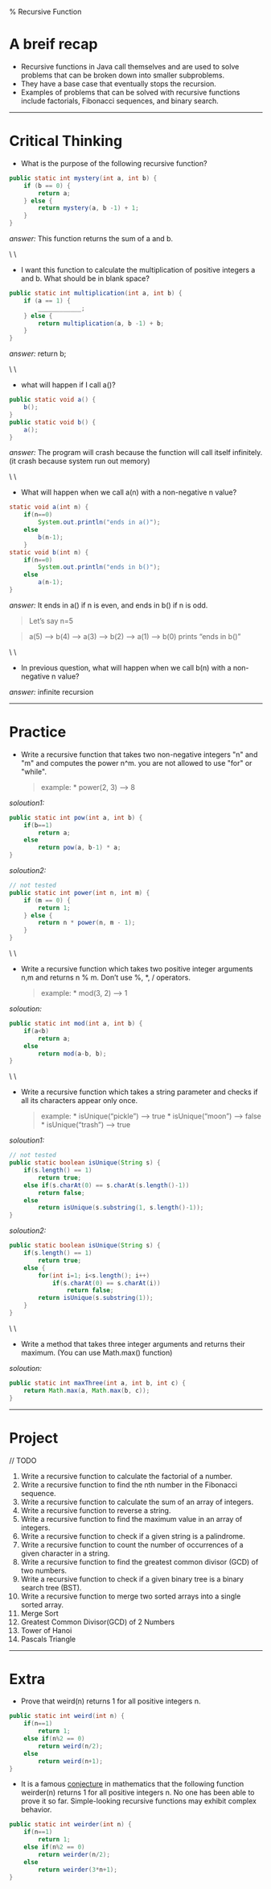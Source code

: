 % Recursive Function

# A breif recap
* Recursive functions in Java call themselves and are used to solve problems that can be broken down into smaller subproblems.
* They have a base case that eventually stops the recursion.
* Examples of problems that can be solved with recursive functions include factorials, Fibonacci sequences, and binary search.

---

# Critical Thinking

* What is the purpose of the following recursive function?
```java
public static int mystery(int a, int b) {
	if (b == 0) {
		return a;
	} else {
		return mystery(a, b -1) + 1;
	}
}
```
_answer:_ This function returns the sum of a and b.

\ \

* I want this function to calculate the multiplication of positive integers a and b. What should be in blank space?
```java
public static int multiplication(int a, int b) {
	if (a == 1) {
		____________;
	} else {
		return multiplication(a, b -1) + b;
	}
}
```
_answer:_ return b;

\ \

* what will happen if I call a()?
```java
public static void a() {
	b();
}
public static void b() {
	a();
}
```
_answer:_ The program will crash because the function will call itself infinitely. (it crash because system run out memory)

\ \

* What will happen when we call a(n) with a non-negative n value?
```java
static void a(int n) {
	if(n==0)
		System.out.println("ends in a()");
	else
		b(n-1);
	}
static void b(int n) {
	if(n==0)
		System.out.println("ends in b()");
	else
		a(n-1);
}
```
_answer:_ It ends in a() if n is even, and ends in b() if n is odd.

> Let’s say n=5

> a(5) --> b(4) --> a(3) --> b(2) --> a(1) --> b(0) prints “ends in b()”

\ \

* In previous question, what will happen when we call b(n) with a non-negative n value?

_answer:_ infinite recursion

---

# Practice

* Write a recursive function that takes two non-negative integers "n" and "m" and computes the power n^m. you are not allowed to use "for" or "while".

	> example:
		* power(2, 3) --> 8

_soloution1:_
```java
public static int pow(int a, int b) {
	if(b==1)
		return a;
	else
		return pow(a, b-1) * a;
}
```

_soloution2:_
```java
// not tested
public static int power(int n, int m) {
	if (m == 0) {
		return 1;
	} else {
		return n * power(n, m - 1);
	}
}
```

\ \

* Write a recursive function which takes two positive integer arguments n,m and returns n % m. Don’t use %, \*, / operators.

	> example:
		* mod(3, 2) --> 1

_soloution:_
```java
public static int mod(int a, int b) {
	if(a<b)
		return a;
	else
		return mod(a-b, b);
}
```

\ \

* Write a recursive function which takes a string parameter and checks if all its characters appear only once.

	> example:
		* isUnique(“pickle”) --> true
		* isUnique(“moon”) --> false
		* isUnique(“trash”) --> true

_soloution1:_
```java
// not tested
public static boolean isUnique(String s) {
	if(s.length() == 1)
		return true;
	else if(s.charAt(0) == s.charAt(s.length()-1))
		return false;
	else
		return isUnique(s.substring(1, s.length()-1));
}
```

_soloution2:_
```java
public static boolean isUnique(String s) {
	if(s.length() == 1)
		return true;
	else {
		for(int i=1; i<s.length(); i++)
			if(s.charAt(0) == s.charAt(i))
				return false;
		return isUnique(s.substring(1));
	}
}
```

\ \

* Write a method that takes three integer arguments and returns their maximum. (You can use Math.max() function)

_soloution:_
```java
public static int maxThree(int a, int b, int c) {
	return Math.max(a, Math.max(b, c));
}
```

---

# Project

// TODO

01. Write a recursive function to calculate the factorial of a number.
02. Write a recursive function to find the nth number in the Fibonacci sequence.
03. Write a recursive function to calculate the sum of an array of integers.
04. Write a recursive function to reverse a string.
06. Write a recursive function to find the maximum value in an array of integers.
07. Write a recursive function to check if a given string is a palindrome.
08. Write a recursive function to count the number of occurrences of a given character in a string.
09. Write a recursive function to find the greatest common divisor (GCD) of two numbers.
10. Write a recursive function to check if a given binary tree is a binary search tree (BST).
11. Write a recursive function to merge two sorted arrays into a single sorted array.
12. Merge Sort
13. Greatest Common Divisor(GCD) of 2 Numbers
14. Tower of Hanoi
15. Pascals Triangle

---

# Extra

* Prove that weird(n) returns 1 for all positive integers n.
```java
public static int weird(int n) {
	if(n==1)
		return 1;
	else if(n%2 == 0)
		return weird(n/2);
	else
		return weird(n+1);
}
```

* It is a famous [conjecture](https://en.wikipedia.org/wiki/Collatz_conjecture) in mathematics that the following function weirder(n) returns 1 for all positive integers n. No one has been able to prove it so far. Simple-looking recursive functions may exhibit complex behavior.
```java
public static int weirder(int n) {
	if(n==1)
		return 1;
	else if(n%2 == 0)
		return weirder(n/2);
	else
		return weirder(3*n+1);
}
```
